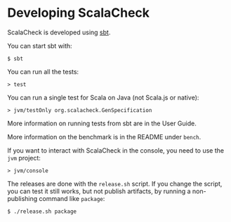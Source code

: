 # Developing ScalaCheck

ScalaCheck is developed using [sbt](http://www.scala-sbt.org).

You can start sbt with:

    $ sbt

You can run all the tests:

    > test

You can run a single test for Scala on Java (not Scala.js or native):

    > jvm/testOnly org.scalacheck.GenSpecification

More information on running tests from sbt are in the User Guide.

More information on the benchmark is in the README under `bench`.

If you want to interact with ScalaCheck in the console, you need to
use the `jvm` project:

    > jvm/console

The releases are done with the `release.sh` script.  If you change the
script, you can test it still works, but not publish artifacts, by
running a non-publishing command like `package`:

    $ ./release.sh package
